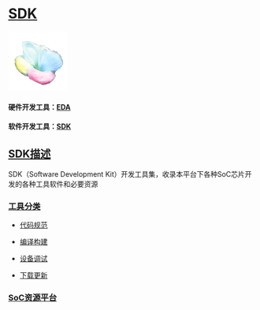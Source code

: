 ﻿# [SDK](https://github.com/sochub/SDK) 
[![sites](SoC/SoC.png)](http://www.qitas.cn) 
#### 硬件开发工具：[EDA](https://github.com/sochub/EDA)
#### 软件开发工具：[SDK](https://github.com/sochub/SDK)

## [SDK描述](https://github.com/sochub/SDK/wiki) 

SDK（Software Development Kit）开发工具集，收录本平台下各种SoC芯片开发的各种工具软件和必要资源

### [工具分类](https://github.com/sochub/SDK)

* [代码规范](https://github.com/sochub/lint)

* [编译构建](https://github.com/sochub/compiler)

* [设备调试](https://github.com/sochub/debug)

* [下载更新](https://github.com/sochub/flash)

###  [SoC资源平台](https://github.com/sochub)